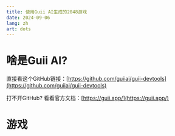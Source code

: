 ```yaml
---
title: 使用Guii AI生成的2048游戏
date: 2024-09-06
lang: zh
art: dots
---
```


# 啥是Guii AI?

直接看这个GitHub链接：[https://github.com/guiiai/guii-devtools](https://github.com/guiiai/guii-devtools)

打不开GitHub? 看看官方文档：[https://guii.app/](https://guii.app/)

# 游戏

<div>
    <Game2048 />
</div>
